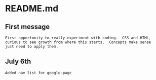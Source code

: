 # README.md 

## First message
    First opportunity to really experiment with coding.  CSS and HTML, curious to see growth from where this starts.  Concepts make sense just need to apply them.

## July 6th
    Added nav list for google-page
